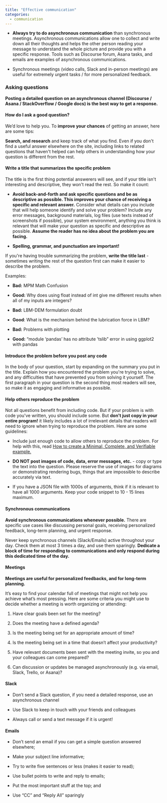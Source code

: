 ```yaml
---
title: "Effective communication"
categories:
  - communication
---
```


- **Always try to do asynchronous communication** than synchronous meetings. Asynchronous communications allow one to collect and write down all their thoughts and helps the other person reading your message to understand the whole picture and provide you with a specific response. Tools such as Discourse forum, Asana tasks, and emails are examples of asynchronous communications. 

- Synchronous meetings (video calls, Slack and in-person meetings) are useful for extremely urgent tasks / for more personalized feedback.

### Asking questions
**Posting a detailed question on an asynchronous channel (Discourse / Asana / StackOverflow / Google docs)  is the best way to get a response.** 

#### How do I ask a good question?
We’d love to help you. To **improve your chances** of getting an answer, here are some tips:


**Search, and research** and keep track of what you find. Even if you don't find a useful answer elsewhere on the site, including links to related questions that haven't helped can help others in understanding how your question is different from the rest.

#### Write a title that summarizes the specific problem
The title is the first thing potential answerers will see, and if your title isn't interesting and descriptive, they won't read the rest. So make it count:

- **Avoid back-and-forth and ask specific questions and be as descriptive as possible. This improves your chance of receiving a specific and relevant answer.** Consider what details can you include that will help someone identify and solve your problem? Include any error messages, background materials, log files (use texts instead of screenshots if possible), your system environment, anything you think is relevant that will make your question as specific and descriptive as possible. **Assume the reader has no idea about the problem you are facing.**

- **Spelling, grammar, and punctuation are important!**

If you're having trouble summarizing the problem, **write the title last** - sometimes writing the rest of the question first can make it easier to describe the problem.

Examples:

- **Bad:** MPM Math Confusion

- **Good:** Why does using float instead of int give me different results when all of my inputs are integers?

- **Bad:** LBM-DEM formulation doubt

- **Good**: What is the mechanism behind the lubrication force in LBM?

- **Bad:** Problems with plotting

- **Good:** “module ‘pandas’ has no attribute 'tslib” error in using ggplot2 with pandas

#### Introduce the problem before you post any code
In the body of your question, start by expanding on the summary you put in the title. Explain how you encountered the problem you're trying to solve, and any difficulties that have prevented you from solving it yourself. The first paragraph in your question is the second thing most readers will see, so make it as engaging and informative as possible.

#### Help others reproduce the problem
Not all questions benefit from including code. But if your problem is with code you've written, you should include some. But **don't just copy in your entire program!** it likely includes a lot of irrelevant details that readers will need to ignore when trying to reproduce the problem. Here are some guidelines:

- Include just enough code to allow others to reproduce the problem. For help with this, read [How to create a Minimal, Complete, and Verifiable example.](https://web.archive.org/web/20200419201230/https://stackoverflow.com/help/minimal-reproducible-example)

- **DO NOT post images of code, data, error messages, etc.** - copy or type the text into the question. Please reserve the use of images for diagrams or demonstrating rendering bugs, things that are impossible to describe accurately via text.

- If you have a JSON file with 1000s of arguments, think if it is relevant to have all 1000 arguments. Keep your code snippet to 10 - 15 lines maximum.

#### Synchronous communications
**Avoid synchronous communications whenever possible.** There are specific use cases like discussing personal goals, receiving personalized feedback, long-term planning, and urgent response. 

Never keep synchronous channels (Slack/Emails) active throughout your day. Check them at most 3 times a day, and use them sparingly. **Dedicate a block of time for responding to communications and only respond during this dedicated time of the day.**

#### Meetings
**Meetings are useful for personalized feedbacks, and for long-term planning.**

It’s easy to find your calendar full of meetings that might not help you achieve what’s most pressing. Here are some criteria you might use to decide whether a meeting is worth organizing or attending:

1. Have clear goals been set for the meeting?

2. Does the meeting have a defined agenda?

3. Is the meeting being set for an appropriate amount of time?

4. Is the meeting being set in a time that doesn’t affect your productivity?

5. Have relevant documents been sent with the meeting invite, so you and your colleagues can come prepared?

6. Can discussion or updates be managed asynchronously (e.g. via email, Slack, Trello, or Asana)?

#### Slack
- Don’t send a Slack question, if you need a detailed response, use an asynchronous channel

- Use Slack to keep in touch with your friends and colleagues

- Always call or send a text message if it is urgent!

#### Emails
- Don’t send an email if you can get a simple question answered elsewhere;

- Make your subject line informative;

- Try to write five sentences or less (makes it easier to read);

- Use bullet points to write and reply to emails;

- Put the most important stuff at the top; and

- Use “CC” and “Reply All” sparingly